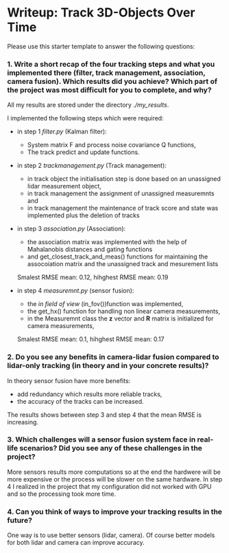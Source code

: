 # Writeup: Track 3D-Objects Over Time

Please use this starter template to answer the following questions:

### 1. Write a short recap of the four tracking steps and what you implemented there (filter, track management, association, camera fusion). Which results did you achieve? Which part of the project was most difficult for you to complete, and why?

All my results are stored under the directory *./my_results*.

I implemented the following steps which were required:

* in step 1 *filter.py* (Kalman filter):
  * System matrix F and process noise covariance Q functions,
  * The track predict and update functions.

* in step 2 *trackmanagement.py* (Track management):
  * in track object the initialisation step is done based on an unassigned lidar measurement object,
  * in track management the assignment of unassigned measuremnts and
  * in track management the maintenance of track score and state was implemented plus the deletion of tracks

* in step 3 *association.py* (Association):
  * the association matrix was implemented with the help of Mahalanobis distances and gating functions
  * and get_closest_track_and_meas() functions for maintaining the assocoiation matrix and the unassigned track and mesurement lists

  Smalest RMSE mean: 0.12, hihghest RMSE mean: 0.19

* in step 4 *measuremnt.py* (sensor fusion):
  * the *in field of view* (in_fov())function was implemented,
  * the get_hx() function for handling non linear camera measurements,
  * in the Measuremnt class the __z__ vector and __R__ matrix is initialized for camera measurements,

  Smalest RMSE mean: 0.1, hihghest RMSE mean: 0.17

### 2. Do you see any benefits in camera-lidar fusion compared to lidar-only tracking (in theory and in your concrete results)?

In theory sensor fusion have more benefits:

* add redundancy which results more reliable tracks,
* the accuracy of the tracks can be increased.

The results shows between step 3 and step 4 that the mean RMSE is increasing.

### 3. Which challenges will a sensor fusion system face in real-life scenarios? Did you see any of these challenges in the project?

More sensors results more computations so at the end the hardwere will be more expensive or the process will be slower on the same hardware.
In step 4 I realized in the project that my configuration did not worked with GPU and so the processing took more time.

### 4. Can you think of ways to improve your tracking results in the future?

One way is to use better sensors (lidar, camera). Of course better models for both lidar and camera can improve accuracy.
